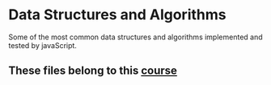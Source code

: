 # Data Structures and Algorithms
Some of the most common data structures and algorithms implemented and tested by javaScript.

## These files belong to this [course](https://www.udemy.com/course/js-algorithms-and-data-structures-masterclass/)
